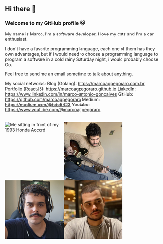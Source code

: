 ## Hi there 👋
### Welcome to my GitHub profile 🐱

My name is Marco, I'm a software developer, I love my cats and I'm a car enthusiast.

I don't have a favorite programming language, each one of them has they own advantages, but if i would need to choose a programming language to program a software in a cold rainy Saturday night, i would probably choose Go.

Feel free to send me an email sometime to talk about anything.

My social networks:
Blog (Golang): https://marcoagpegoraro.com.br
Portfolio (ReactJS): https://marcoagpegoraro.github.io
LinkedIn: https://www.linkedin.com/in/marco-antonio-goncalves
GitHub: https://github.com/marcoagpegoraro
Medium: https://medium.com/@tete5423
Youtube: https://www.youtube.com/@marcoagpegoraro

<br>
<img src="https://raw.githubusercontent.com/marcoagpegoraro/marcoagpegoraro/main/Screenshot%20at%20Jul%2013%2000-02-20.png" alt="Me sitting in front of my 1993 Honda Accord"  width="190" align="left"/>
<img src="https://github.com/marcoagpegoraro/marcoagpegoraro/blob/main/Screenshot%20at%20Jun%2007%2019-11-06.png?raw=true" alt="Me playing guitar"  width="190" align="left"/>
<img src="https://github.com/marcoagpegoraro/marcoagpegoraro/blob/main/photo_2023-12-13%2017.30.25.jpeg?raw=true" alt="Me with a mustache"  width="190" align="left"/>
<img src="https://github.com/marcoagpegoraro/marcoagpegoraro/blob/main/profile-pic(1).jpg?raw=true" alt="Me hairless"  width="190" align="left"/>

<!--
**marcoagpegoraro/marcoagpegoraro** is a ✨ _special_ ✨ repository because its `README.md` (this file) appears on your GitHub profile.

Here are some ideas to get you started:

- 🔭 I’m currently working on ...
- 🌱 I’m currently learning ...
- 👯 I’m looking to collaborate on ...
- 🤔 I’m looking for help with ...
- 💬 Ask me about ...
- 📫 How to reach me: ...
- 😄 Pronouns: ...
- ⚡ Fun fact: ...
-->
